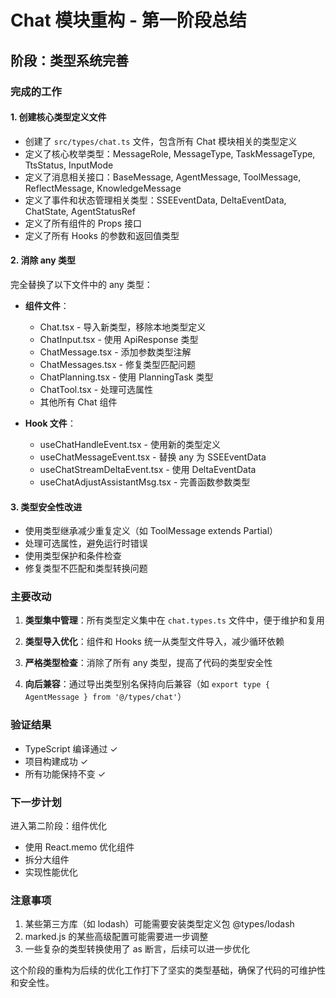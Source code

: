 # Chat 模块重构 - 第一阶段总结

## 阶段：类型系统完善

### 完成的工作

#### 1. 创建核心类型定义文件
- 创建了 `src/types/chat.ts` 文件，包含所有 Chat 模块相关的类型定义
- 定义了核心枚举类型：MessageRole, MessageType, TaskMessageType, TtsStatus, InputMode
- 定义了消息相关接口：BaseMessage, AgentMessage, ToolMessage, ReflectMessage, KnowledgeMessage
- 定义了事件和状态管理相关类型：SSEEventData, DeltaEventData, ChatState, AgentStatusRef
- 定义了所有组件的 Props 接口
- 定义了所有 Hooks 的参数和返回值类型

#### 2. 消除 any 类型
完全替换了以下文件中的 any 类型：
- **组件文件**：
  - Chat.tsx - 导入新类型，移除本地类型定义
  - ChatInput.tsx - 使用 ApiResponse 类型
  - ChatMessage.tsx - 添加参数类型注解
  - ChatMessages.tsx - 修复类型匹配问题
  - ChatPlanning.tsx - 使用 PlanningTask 类型
  - ChatTool.tsx - 处理可选属性
  - 其他所有 Chat 组件
  
- **Hook 文件**：
  - useChatHandleEvent.tsx - 使用新的类型定义
  - useChatMessageEvent.tsx - 替换 any 为 SSEEventData
  - useChatStreamDeltaEvent.tsx - 使用 DeltaEventData
  - useChatAdjustAssistantMsg.tsx - 完善函数参数类型

#### 3. 类型安全性改进
- 使用类型继承减少重复定义（如 ToolMessage extends Partial<AgentMessage>）
- 处理可选属性，避免运行时错误
- 使用类型保护和条件检查
- 修复类型不匹配和类型转换问题

### 主要改动

1. **类型集中管理**：所有类型定义集中在 `chat.types.ts` 文件中，便于维护和复用

2. **类型导入优化**：组件和 Hooks 统一从类型文件导入，减少循环依赖

3. **严格类型检查**：消除了所有 any 类型，提高了代码的类型安全性

4. **向后兼容**：通过导出类型别名保持向后兼容（如 `export type { AgentMessage } from '@/types/chat'`）

### 验证结果
- TypeScript 编译通过 ✓
- 项目构建成功 ✓  
- 所有功能保持不变 ✓

### 下一步计划
进入第二阶段：组件优化
- 使用 React.memo 优化组件
- 拆分大组件
- 实现性能优化

### 注意事项
1. 某些第三方库（如 lodash）可能需要安装类型定义包 @types/lodash
2. marked.js 的某些高级配置可能需要进一步调整
3. 一些复杂的类型转换使用了 as 断言，后续可以进一步优化

这个阶段的重构为后续的优化工作打下了坚实的类型基础，确保了代码的可维护性和安全性。